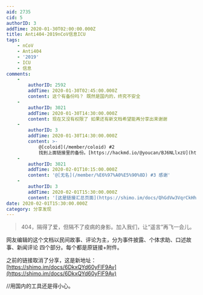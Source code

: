 ```yaml
---
aid: 2735
cid: 5
authorID: 3
addTime: 2020-01-30T02:00:00.000Z
title: Anti404-2019nCoV信息ICU
tags:
    - nCoV
    - Anti404
    - '2019'
    - ICU
    - 信息
comments:
    -
        authorID: 2592
        addTime: 2020-01-30T02:45:00.000Z
        content: 这个有备份吗？ 既然是国内的，终究不安全
    -
        authorID: 3021
        addTime: 2020-01-30T14:30:00.000Z
        content: 现在又没有权限了 如果还有新文档希望能再分享出来谢谢
    -
        authorID: 3
        addTime: 2020-01-30T14:30:00.000Z
        content: >-
            @[coloid](/member/coloid) #2
            找到上面链接里的备份。[https://hackmd.io/@youcan/BJ6NLlxzU](https://hackmd.io/@youcan/BJ6NLlxzU)
    -
        authorID: 3021
        addTime: 2020-02-01T10:15:00.000Z
        content: '@[无名](/member/%E6%97%A0%E5%90%8D) #3 感谢'
    -
        authorID: 3
        addTime: 2020-02-01T15:30:00.000Z
        content: '[这是链接汇总页面](https://shimo.im/docs/QhGdVw3VqrCkHhRt)。'
date: 2020-02-01T15:30:00.000Z
category: 分享发现
---
```


> 404，隔得了爱，但隔不了疫病的身影。加入我们，让“遥言”再飞一会儿。

网友编辑的这个文档以民间故事、评论为主，分为事件披露、个体求助、口述故事、新闻评论 四个部分。每个都是原链接+附件。

之前的链接取消了分享，这是新地址：[https://shimo.im/docs/6DkxQYd60yFlF9Av](https://shimo.im/docs/6DkxQYd60yFlF9Av)

//用国内的工具还是得小心。
